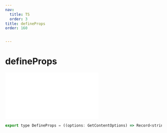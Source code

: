 ```yaml
---
nav: 
  title: TS
  order: 3
title: defineProps
order: 160


---
```


# defineProps 
<embed src="./embed/_defineProps.md"></embed> 

```jsx | pure
export type DefineProps = ((options: GetContentOptions) => Record<string, any>)
```

